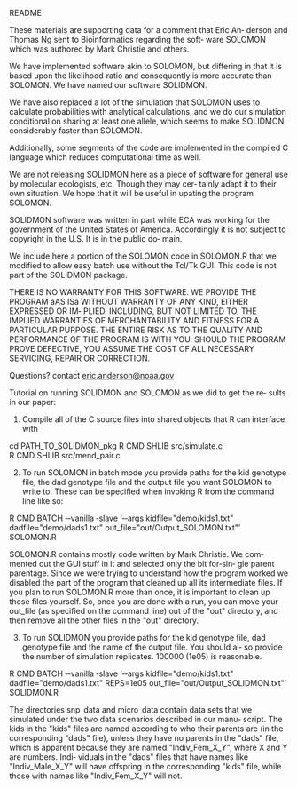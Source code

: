 README

These  materials  are supporting data for a comment that Eric An‐
derson and Thomas Ng sent to Bioinformatics regarding  the  soft‐
ware SOLOMON which was authored by Mark Christie and others.

We  have  implemented  software akin to SOLOMON, but differing in
that it is based upon the likelihood‐ratio  and  consequently  is
more accurate than SOLOMON.  We have named our software SOLIDMON.

We have also replaced a lot of the simulation that  SOLOMON  uses
to  calculate  probabilities with analytical calculations, and we
do our simulation conditional on sharing  at  least  one  allele,
which seems to make SOLIDMON considerably faster than SOLOMON.

Additionally,  some  segments  of the code are implemented in the
compiled C language which reduces computational time as well.

We are not releasing SOLIDMON here as a  piece  of  software  for
general  use  by molecular ecologists, etc.  Though they may cer‐
tainly adapt it to their own situation.  We hope that it will  be
useful in upating the program SOLOMON.

SOLIDMON  software  was written in part while ECA was working for
the government of the United States of America.   Accordingly  it
is  not subject to copyright in the U.S.  It is in the public do‐
main.

We include here a portion of the SOLOMON code in  SOLOMON.R  that
we  modified to allow easy batch use without the Tcl/Tk GUI. This
code is not part of the SOLIDMON package.

THERE IS NO WARRANTY FOR THIS SOFTWARE. WE  PROVIDE  THE  PROGRAM
âAS  ISâ  WITHOUT  WARRANTY  OF ANY KIND, EITHER EXPRESSED OR IM‐
PLIED, INCLUDING, BUT NOT LIMITED TO, THE IMPLIED  WARRANTIES  OF
MERCHANTABILITY  AND FITNESS FOR A PARTICULAR PURPOSE. THE ENTIRE
RISK AS TO THE QUALITY AND PERFORMANCE OF  THE  PROGRAM  IS  WITH
YOU.  SHOULD  THE PROGRAM PROVE DEFECTIVE, YOU ASSUME THE COST OF
ALL NECESSARY SERVICING, REPAIR OR CORRECTION.


Questions? contact  eric.anderson@noaa.gov



Tutorial on running SOLIDMON and SOLOMON as we did to get the re‐
sults in our paper:


1)  Compile  all of the C source files into shared objects that R
can interface with

cd PATH_TO_SOLIDMON_pkg R CMD SHLIB src/simulate.c  
R  CMD  SHLIB src/mend_pair.c




2)  To  run  SOLOMON  in batch mode you provide paths for the kid
genotype file, the dad genotype file and the output file you want
SOLOMON  to write to. These can be specified when invoking R from
the command line like so:

R CMD BATCH  ‐‐vanilla  ‐slave  ’‐‐args  kidfile="demo/kids1.txt" dadfile="demo/dads1.txt"  out_file="out/Output_SOLOMON.txt"’  SOLOMON.R

SOLOMON.R contains mostly code written by Mark Christie.  We com‐
mented out the GUI stuff in it and selected only the bit for‐sin‐
gle parent parentage.  Since we were trying to understand how the
program  worked  we disabled the part of the program that cleaned
up all its intermediate files.  If you plan to run SOLOMON.R more
than once, it is important to clean up those files yourself.  So,
once you are done with a run, you  can  move  your  out_file  (as
specified  on  the  command line) out of the "out" directory, and
then remove all the other files in the "out" directory.


3) To run SOLIDMON you provide paths for the kid  genotype  file,
dad genotype file and the name of the output file. You should al‐
so provide the number of simulation replicates.   100000   (1e05)
is reasonable.

R  CMD  BATCH  ‐‐vanilla  ‐slave ’‐‐args kidfile="demo/kids1.txt" dadfile="demo/dads1.txt"  REPS=1e05   out_file="out/Output_SOLIDMON.txt"’ SOLIDMON.R





The directories snp_data and micro_data contain data sets that we
simulated under the two data scenarios  described  in  our  manu‐
script.   The kids in the "kids" files are named according to who
their parents are (in the corresponding "dads" file), unless they
have  no  parents  in  the "dads" file, which is apparent because
they are named "Indiv_Fem_X_Y", where X and Y are numbers.  Indi‐
viduals in the "dads" files that have names like "Indiv_Male_X_Y"
will have offspring in the corresponding "kids" file, while those
with names like "Indiv_Fem_X_Y" will not.
